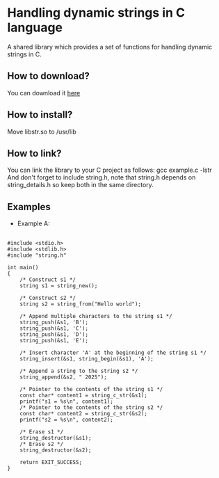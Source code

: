# Handling dynamic strings in C language
A shared library which provides a set of functions for handling dynamic strings in C.
<h2>How to download?</h2>
You can download it <a href="https://github.com/user-attachments/files/19293697/libstr.zip">here</a>
<h2>How to install?</h2>
Move libstr.so to /usr/lib
<h2>How to link?</h2>
You can link the library to your C project as follows: gcc example.c -lstr <br>
And don't forget to include string.h, note that string.h depends on string_details.h so keep both in the same directory.
<br>
<h2> Examples </h2>

* Example A:
<pre> <code class="language-c">
#include &lt;stdio.h&gt;
#include &lt;stdlib.h&gt;
#include "string.h"

int main()
{
    /* Construct s1 */
    string s1 = string_new();

    /* Construct s2 */
    string s2 = string_from("Hello world");

    /* Append multiple characters to the string s1 */
    string_push(&s1, 'B');
    string_push(&s1, 'C');
    string_push(&s1, 'D');
    string_push(&s1, 'E');

    /* Insert character 'A' at the beginning of the string s1 */
    string_insert(&s1, string_begin(&s1), 'A');

    /* Append a string to the string s2 */
    string_append(&s2, " 2025");

    /* Pointer to the contents of the string s1 */
    const char* content1 = string_c_str(&s1);
    printf("s1 = %s\n", content1);
    /* Pointer to the contents of the string s2 */
    const char* content2 = string_c_str(&s2);
    printf("s2 = %s\n", content2);

    /* Erase s1 */
    string_destructor(&s1);
    /* Erase s2 */
    string_destructor(&s2);
                
    return EXIT_SUCCESS;
}
</code>
</pre>
